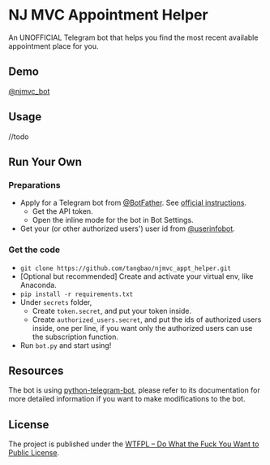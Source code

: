 # NJ MVC Appointment Helper

An UNOFFICIAL Telegram bot that helps you find the most recent available appointment place for you.

## Demo

[@njmvc_bot](https://t.me/njmvc_bot)

## Usage

//todo

## Run Your Own

### Preparations

- Apply for a Telegram bot from [@BotFather](https://t.me/botfather). See [official instructions](https://core.telegram.org/bots/#6-botfather).
  - Get the API token.
  - Open the inline mode for the bot in Bot Settings.
- Get your (or other authorized users') user id from [@userinfobot](https://t.me/userinfobot).

### Get the code

- `git clone https://github.com/tangbao/njmvc_appt_helper.git`
- [Optional but recommended] Create and activate your virtual env, like Anaconda.
- `pip install -r requirements.txt`
- Under `secrets` folder,
    - Create `token.secret`, and put your token inside.
    - Create `authorized_users.secret`, and put the ids of authorized users inside, one per line, if you want only the 
      authorized users can use the subscription function.
- Run `bot.py` and start using!

## Resources

The bot is using [python-telegram-bot](https://github.com/python-telegram-bot/python-telegram-bot), please refer to its 
documentation for more detailed information if you want to make modifications to the bot.

## License

The project is published under the [WTFPL – Do What the Fuck You Want to Public License](http://www.wtfpl.net/).